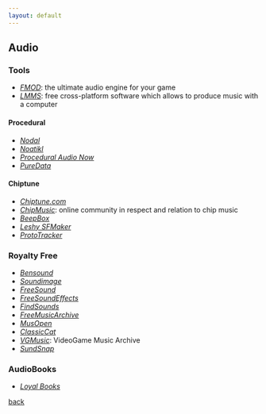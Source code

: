 ```yaml
---
layout: default
---
```


## Audio

### Tools

* _[FMOD](https://www.fmod.com/)_: the ultimate audio engine for your game
* _[LMMS](https://lmms.io/)_: free cross-platform software which allows to produce music with a computer

#### Procedural

* _[Nodal](http://nodalmusic.com/)_
* _[Noatikl](https://intermorphic.com/noatikl/)_
* _[Procedural Audio Now](http://proceduralaudionow.com/)_
* _[PureData](https://puredata.info/)_

#### Chiptune

* _[Chiptune.com](http://www.chiptune.com/)_
* _[ChipMusic](https://chipmusic.org/)_: online community in respect and relation to chip music
* _[BeepBox](https://www.beepbox.co)_
* _[Leshy SFMaker](https://www.leshylabs.com/apps/sfMaker/)_
* _[ProtoTracker](http://kometbomb.net/prototracker/)_

### Royalty Free

* _[Bensound](https://www.bensound.com/)_
* _[Soundimage](http://soundimage.org/)_
* _[FreeSound](https://freesound.org/)_
* _[FreeSoundEffects](https://www.freesoundeffects.com/)_
* _[FindSounds](http://findsounds.com/)_
* _[FreeMusicArchive](http://freemusicarchive.org/)_
* _[MusOpen](https://musopen.org/)_
* _[ClassicCat](https://www.classiccat.net/)_
* _[VGMusic](https://www.vgmusic.com/)_: VideoGame Music Archive
* _[SundSnap](https://www.soundsnap.com/)_

### AudioBooks

* _[Loyal Books](http://www.loyalbooks.com/language/Italian)_

[back](../)

